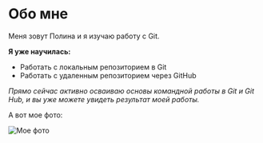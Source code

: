 # Обо мне

Меня зовут Полина и я изучаю работу с Git.

**Я уже научилась:**

+ Работать с локальным репозиторием в Git
+ Работать с удаленным репозиторием через GitHub

*Прямо сейчас активно осваиваю основы командной работы в Git и Git Hub, и вы уже можете увидеть результат моей работы.*

А вот мое фото:

![Мое фото](/images/1663790134124.jpg)
